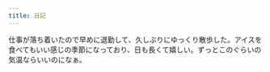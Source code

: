 ```yaml
---
title: 日記
---
```


仕事が落ち着いたので早めに退勤して、久しぶりにゆっくり散歩した。アイスを食べてもいい感じの季節になっており、日も長くて嬉しい。ずっとこのぐらいの気温ならいいのになぁ。